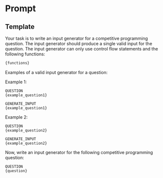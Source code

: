 # Prompt

## Template

Your task is to write an input generator for a competitive programming question.
The input generator should produce a single valid input for the question.
The input generator can only use control flow statements and the following functions:

```python
{functions}
```

Examples of a valid input generator for a question:

Example 1:

```text
QUESTION
{example_question1}
```

```text
GENERATE_INPUT
{example_question1}
```

Example 2:

```text
QUESTION
{example_question2}
```

```text
GENERATE_INPUT
{example_question2}
```

Now, write an input generator for the following competitive programming question:

```text
QUESTION
{question}
```
